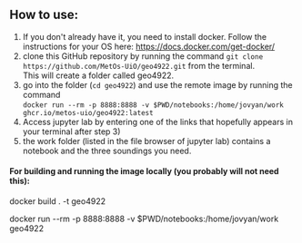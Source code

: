 ## How to use:
1) If you don't already have it, you need to install docker. Follow the instructions for your OS here: 
https://docs.docker.com/get-docker/
2) clone this GitHub repository by running the command `git clone https://github.com/MetOs-UiO/geo4922.git` from the terminal. </br> This will create a folder called geo4922.
3) go into the folder (`cd geo4922`) and use the remote image by running the command  </br> `docker run --rm -p 8888:8888 -v $PWD/notebooks:/home/jovyan/work ghcr.io/metos-uio/geo4922:latest`
4) Access jupyter lab by entering one of the links that hopefully appears in your terminal after step 3)
5) the work folder (listed in the file browser of jupyter lab) contains a notebook and the three soundings you need.


#### For building and running the image locally (you probably will not need this): 
docker build . -t geo4922

docker run --rm -p 8888:8888 -v $PWD/notebooks:/home/jovyan/work geo4922
